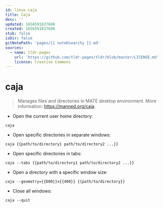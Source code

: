 ```yaml
---
id: linux.caja
title: Caja
desc: ''
updated: 1656591837608
created: 1656591837608
stub: false
isDir: false
gitNotePath: 'pages/{{ noteHiearchy }}.md'
sources:
  - name: tldr-pages
    url: 'https://github.com/tldr-pages/tldr/blob/master/LICENSE.md'
    license: Creative Commons
---
```

# caja

> Manages files and directories in MATE desktop environment.
> More information: <https://manned.org/caja>.

- Open the current user home directory:

`caja`

- Open specific directories in separate windows:

`caja {{path/to/directory1 path/to/directory2 ...}}`

- Open specific directories in tabs:

`caja --tabs {{path/to/directory1 path/to/directory2 ...}}`

- Open a directory with a specific window size:

`caja --geometry={{600}}x{{400}} {{path/to/directory}}`

- Close all windows:

`caja --quit`

